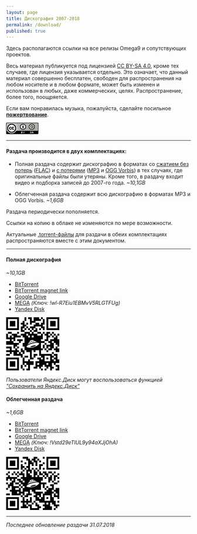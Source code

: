 ```yaml
---
layout: page
title: Дискография 2007-2018
permalink: /download/
published: true
---
```

Здесь располагаются ссылки на все релизы Omega9 и сопутствующих проектов.

Весь материал публикуется под лицензией [CC BY-SA 4.0][1], кроме тех случаев, где лицензия указывается отдельно. Это означает, что данный материал совершенно бесплатен, свободен для распространения на любом носителе и в любом формате, может быть изменен и использован в любых, даже коммерческих, целях. Распространение, более того, поощряется.

Если вам понравилась музыка, пожалуйста, сделайте посильное [**пожертвование**](/donation/).

![](./images/CC_BY-SA_4.0.png "CC BY-SA 4.0")

-----

#### Раздача производится в двух комплектациях:

- Полная раздача содержит дискографию в форматах со [сжатием без потерь][2] ([FLAC][3]) и [с потерями][4] ([MP3][5] и [OGG Vorbis][6]) в тех случаях, где оригинальные файлы были утеряны. Кроме того, в раздачу входит видео и подборка записей до 2007-го года.
*~10,1GB*

- Облегченная раздача содержит всю дискографию в форматах MP3 и OGG Vorbis.
*~1,6GB*

Раздача периодически пополняется.

Ссылки на копию в облаке не изменяются по мере возможности.

Актуальные [.torrent-файлы][8] для раздачи в обеих комплектациях распространяются вместе с этим документом.

-----

#### Полная дискография
*~10,1GB*

- [BitTorrent][10]
- [BitTorrent magnet link](magnet:?xt=urn:btih:upeuaplx6arn3l5ux22sgvwkfl5dpwro&dn=Omega9%20%28%2707-%2718%29&tr=udp%3A%2F%2Ftracker.internetwarriors.net%3A1337%2Fannounce)
- [Google Drive](https://drive.google.com/open?id=1igFyoboxf0q11JQBk1M887zqzPpQjY6K)
- [MEGA](https://mega.nz/#F!hFExDKzS) *(Ключ: !wl-R7Eiu1EBMvV5RLGTFUg)*
- [Yandex Disk][9]

![](./images/YaDisk_Full_QR.png)

*Пользователи Яндекс.Диск могут воспользоваться функцией ["Сохранить на Яндекс.Диск"][15]*

#### Облегченная раздача
*~1,6GB*

- [BitTorrent][13]
- [BitTorrent magnet link](magnet:?xt=urn:btih:cai5yaju2gumoejzyhhtnkyu6ulhq353&dn=Omega9%20%28%2707-%2718%29%20%5BMP3%5D&tr=udp%3A%2F%2Ftracker.internetwarriors.net%3A1337%2Fannounce)
- [Google Drive](https://drive.google.com/open?id=1gOLWOXC-gGgEKL3Yx8nyP8-Z1Sz-OEbV)
- [MEGA](https://mega.nz/#F!kEUXECwL) *(Ключ: !Vstd29eTlUL9y94aXJjOhA)*
- [Yandex Disk][12]

![](./images/YaDisk_Lite_QR.png)

-----
*Последнее обновление раздачи 31.07.2018*

[1]: https://creativecommons.org/licenses/by-sa/4.0/
[2]: https://ru.wikipedia.org/wiki/Сжатие_без_потерь
[3]: https://ru.wikipedia.org/wiki/FLAC
[4]: https://ru.wikipedia.org/wiki/Сжатие_данных_с_потерями
[5]: https://ru.wikipedia.org/wiki/MP3
[6]: https://ru.wikipedia.org/wiki/Vorbis
[8]: https://ru.wikipedia.org/wiki/.torrent
[9]: https://yadi.sk/d/4sGQknzWKP5ej
[10]: ./torrents/Omega9_-_Discography_(2007-2018)_FULL.torrent
[12]: https://yadi.sk/d/_nuSJCMwriLh6
[13]: ./torrents/Omega9_-_Discography_(2007-2018)_LITE.torrent
[15]: https://yandex.ru/support/disk/uploading.xml#upload-copy
